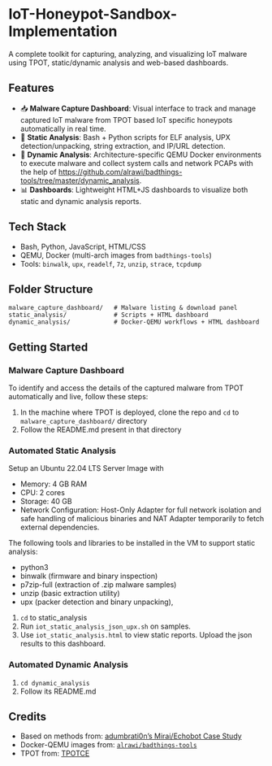 # IoT-Honeypot-Sandbox-Implementation
A complete toolkit for capturing, analyzing, and visualizing IoT malware using TPOT, static/dynamic analysis and web-based dashboards.

## Features

* 📥 **Malware Capture Dashboard**: Visual interface to track and manage captured IoT malware from TPOT based IoT specific honeypots automatically in real time.
* 🧪 **Static Analysis**: Bash + Python scripts for ELF analysis, UPX detection/unpacking, string extraction, and IP/URL detection.
* 🐚 **Dynamic Analysis**: Architecture-specific QEMU Docker environments to execute malware and collect system calls and network PCAPs with the help of https://github.com/alrawi/badthings-tools/tree/master/dynamic_analysis.
* 📊 **Dashboards**: Lightweight HTML+JS dashboards to visualize both static and dynamic analysis reports.

## Tech Stack

* Bash, Python, JavaScript, HTML/CSS
* QEMU, Docker (multi-arch images from `badthings-tools`)
* Tools: `binwalk`, `upx`, `readelf`, `7z`, `unzip`, `strace`, `tcpdump`

## Folder Structure

```
malware_capture_dashboard/   # Malware listing & download panel
static_analysis/             # Scripts + HTML dashboard
dynamic_analysis/            # Docker-QEMU workflows + HTML dashboard
```

## Getting Started

### Malware Capture Dashboard
To identify and access the details of the captured malware from TPOT automatically and live, follow these steps:
1. In the machine where TPOT is deployed, clone the repo and `cd` to `malware_capture_dashboard/` directory
2. Follow the README.md present in that directory

### Automated Static Analysis
Setup an Ubuntu 22.04 LTS Server Image with 
- Memory: 4 GB RAM
- CPU: 2 cores
- Storage: 40 GB
- Network Configuration: Host-Only Adapter for full network isolation and safe handling of malicious binaries and NAT Adapter temporarily to fetch external dependencies.

The following tools and libraries to be installed in the VM to support static analysis: 
- python3
- binwalk (firmware and binary inspection)
- p7zip-full (extraction of .zip malware samples)
- unzip (basic extraction utility)
- upx (packer detection and binary unpacking),

1. `cd` to static_analysis
3. Run `iot_static_analysis_json_upx.sh` on samples.
4. Use `iot_static_analysis.html` to view static reports. Upload the json results to this dashboard.

### Automated Dynamic Analysis
1. `cd dynamic_analysis`
2. Follow its README.md

## Credits

* Based on methods from: [adumbrati0n’s Mirai/Echobot Case Study](https://adumbrati0n.medium.com/malware-analysis-iot-case-study-mirai-echobot-0e0ec4e255d8)
* Docker-QEMU images from: [`alrawi/badthings-tools`](https://github.com/alrawi/badthings-tools)
* TPOT from: [TPOTCE](https://github.com/telekom-security/tpotce?tab=readme-ov-file#system-requirements)
